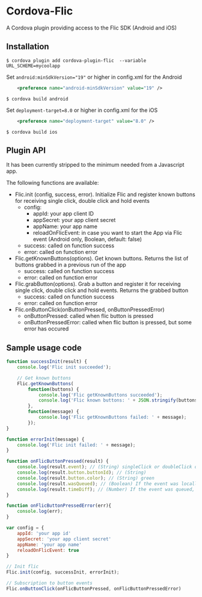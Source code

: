 # Cordova-Flic
A Cordova plugin providing access to the Flic SDK (Android and iOS)

## Installation
```
$ cordova plugin add cordova-plugin-flic  --variable URL_SCHEME=mycoolapp
```

Set `android:minSdkVersion="19"` or higher in config.xml for the Android
```xml
	<preference name="android-minSdkVersion" value="19" />
```

	$ cordova build android

Set `deployment-target=8.0` or higher in config.xml for the iOS 
```xml
	<preference name="deployment-target" value="8.0" />
```

	$ cordova build ios

## Plugin API
It has been currently stripped to the minimum needed from a Javascript app.

The following functions are available:

* Flic.init (config, success, error). Initialize Flic and register known buttons for receiving single click, double click and hold events
  * config:
	* appId: your app client ID
	* appSecret: your app client secret
	* appName: your app name
	* reloadOnFlicEvent: in case you want to start the App via Flic event (Android only, Boolean, default: false)
  * success: called on function success
  * error: called on function error
* Flic.getKnownButtons(options). Get known buttons. Returns the list of buttons grabbed in a previous run of the app
  * success: called on function success
  * error: called on function error
* Flic.grabButton(options). Grab a button and register it for receiving single click, double click and hold events. Returns the grabbed button
  * success: called on function success
  * error: called on function error
* Flic.onButtonClick(onButtonPressed, onButtonPressedError)
  * onButtonPressed: called when flic button is pressed
  * onButtonPressedError: called when flic button is pressed, but some error has occured

## Sample usage code
```Javascript
function successInit(result) {
    console.log('Flic init succeeded');

    // Get known buttons
    Flic.getKnownButtons(
        function(buttons) {
            console.log('Flic getKnownButtons succeeded');
            console.log('Flic known buttons: ' + JSON.stringify(buttons));
        },
        function(message) {
            console.log('Flic getKnownButtons failed: ' + message);
        });
}

function errorInit(message) {
    console.log('Flic init failed: ' + message);
}

function onFlicButtonPressed(result) {
    console.log(result.event); // (String) singleClick or doubleClick or hold
    console.log(result.button.buttonId); // (String)
    console.log(result.button.color); // (String) green
    console.log(result.wasQueued); // (Boolean) If the event was locally queued in the button because it was disconnected. After the connection is completed, the event will be sent with this parameter set to true.
    console.log(result.timeDiff); // (Number) If the event was queued, the timeDiff will be the number of seconds since the event happened.
}

function onFlicButtonPressedError(err){
    console.log(err);
}

var config = {
    appId: 'your app id'
    appSecret: 'your app client secret' 
    appName: 'your app name'
    reloadOnFlicEvent: true
}

// Init flic
Flic.init(config, successInit, errorInit);

// Subscription to button events
Flic.onButtonClick(onFlicButtonPressed, onFlicButtonPressedError)
```
